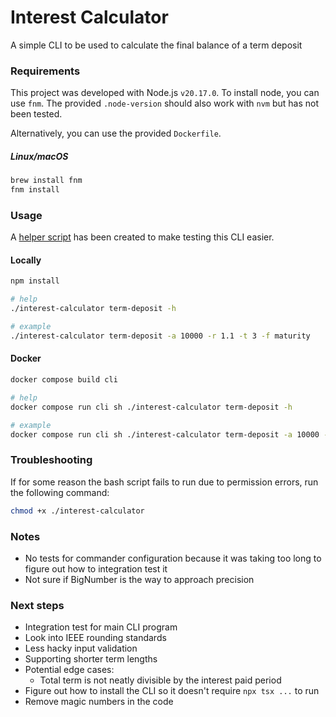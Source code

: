 # Interest Calculator

A simple CLI to be used to calculate the final balance of a term deposit

### Requirements
This project was developed with Node.js `v20.17.0`. To install node, you can use
`fnm`. The provided `.node-version` should also work with `nvm` but has not been 
tested. 

Alternatively, you can use the provided `Dockerfile`.

##### Linux/macOS
```bash
brew install fnm
fnm install
```

### Usage
A [helper script](./interest-calculator) has been created to make testing this 
CLI easier.

#### Locally
```bash
npm install

# help
./interest-calculator term-deposit -h

# example
./interest-calculator term-deposit -a 10000 -r 1.1 -t 3 -f maturity 
```

#### Docker
```bash
docker compose build cli

# help
docker compose run cli sh ./interest-calculator term-deposit -h

# example
docker compose run cli sh ./interest-calculator term-deposit -a 10000 -r 1.1 -t 3 -f maturity
```

### Troubleshooting
If for some reason the bash script fails to run due to permission errors, run
the following command:

```bash
chmod +x ./interest-calculator
```

### Notes
- No tests for commander configuration because it was taking too long to figure
out how to integration test it
- Not sure if BigNumber is the way to approach precision

### Next steps
- Integration test for main CLI program
- Look into IEEE rounding standards
- Less hacky input validation
- Supporting shorter term lengths
- Potential edge cases:
    - Total term is not neatly divisible by the interest paid period
- Figure out how to install the CLI so it doesn't require `npx tsx ...` to run
- Remove magic numbers in the code
